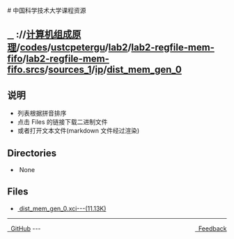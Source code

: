 
<head>
    <meta http-equiv="content-type" content="text/html; charset=utf-8">
    <link rel="stylesheet" href="https://use.fontawesome.com/releases/v5.8.1/css/all.css" integrity="sha384-50oBUHEmvpQ+1lW4y57PTFmhCaXp0ML5d60M1M7uH2+nqUivzIebhndOJK28anvf" crossorigin="anonymous">
    <title> 中国科学技术大学课程资源</title>
</head>
# 中国科学技术大学课程资源

<div>
  <h2>
    <a href="../index.html">&nbsp;&nbsp;<i class="fas fa-backward"></i>&nbsp;</a>
    :/<a href="../../../../../../../../../index.html"><i class="fas fa-home"></i></a>/<a href="../../../../../../../../index.html">计算机组成原理</a>/<a href="../../../../../../../index.html">codes</a>/<a href="../../../../../../index.html">ustcpetergu</a>/<a href="../../../../../index.html">lab2</a>/<a href="../../../../index.html">lab2-regfile-mem-fifo</a>/<a href="../../../index.html">lab2-regfile-mem-fifo.srcs</a>/<a href="../../index.html">sources_1</a>/<a href="../index.html">ip</a>/<a href="index.html">dist_mem_gen_0</a>
  </h2>
</div>

## 说明
- 列表根据拼音排序
- 点击 Files 的链接下载二进制文件
- 或者打开文本文件(markdown 文件经过渲染)

<h2> Directories &nbsp; <a href="http://downgit.zhoudaxiaa.com/#/home?url=https://github.com/USTC-Resource/USTC-Course/tree/master/计算机组成原理/codes/ustcpetergu/lab2/lab2-regfile-mem-fifo/lab2-regfile-mem-fifo.srcs/sources_1/ip/dist_mem_gen_0" style="color:red;text-decoration:underline;" target="_black"><i class="fas fa-download"></i></a></h2>

<ul><li><i class="fas fa-meh"></i>&nbsp;None</li></ul>

## Files
<ul><li><a href="https://raw.githubusercontent.com/USTC-Resource/USTC-Course/master/计算机组成原理/codes/ustcpetergu/lab2/lab2-regfile-mem-fifo/lab2-regfile-mem-fifo.srcs/sources_1/ip/dist_mem_gen_0/dist_mem_gen_0.xci"><i class="fas fa-file"></i>&nbsp;dist_mem_gen_0.xci---(11.13K)</a></li></ul>

---
<div style="text-decration:underline;display:inline">
  <a href="https://github.com/USTC-Resource/USTC-Course.git" target="_blank" rel="external"><i class="fab fa-github"></i>&nbsp; GitHub</a>
  <a href="mailto:&#122;huheqin1@gmail.com?subject=反馈与建议" style="float:right" target="_blank" rel="external"><i class="fas fa-envelope"></i>&nbsp; Feedback</a>
</div>
---


